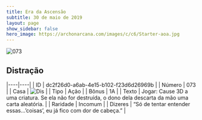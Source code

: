 ```yaml
---
title: Era da Ascensão
subtitle: 30 de maio de 2019
layout: page
show_sidebar: false
hero_image: https://archonarcana.com/images/c/c6/Starter-aoa.jpg
---
```


![073](https://cdn.keyforgegame.com/media/card_front/pt/435_073_JFF6V2H4HGCR_pt.png)

## Distração

|----|----|
| ID | dc2f26d0-a6ab-4e15-b102-f23d6d26969b |
| Número | 073 |
| Casa | ![Dis](https://archonarcana.com/images/thumb/e/e8/Dis.png/22px-Dis.png "Dis") |
| Tipo | Ação |
| Bônus | 1A |
| Texto | Jogar: Cause 3D a uma criatura. Se ela não for destruída, o dono dela descarta da mão uma carta aleatória. |
| Raridade | Incomum |
| Dizeres | “Só de tentar entender essas…’coisas’, eu já fico com dor de cabeça.” |